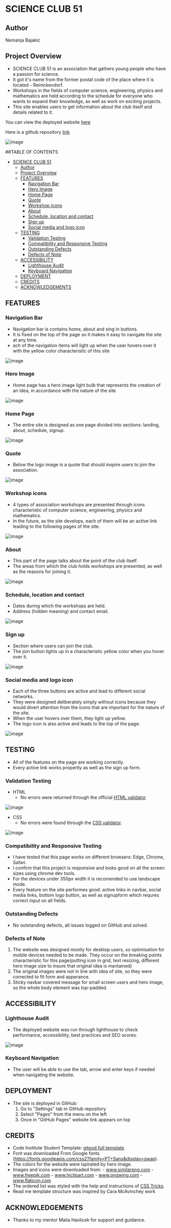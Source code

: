 # SCIENCE CLUB 51

## Author
Nemanja Bajakic 

## Project Overview
- SCIENCE CLUB 51 is an association that gathers young people who have a passion for science.
- It got it's name from the former postal code of the place where it is located - Reinickendorf.
- Workshops in the fields of computer science, engineering, physics and mathematics are held according to the schedule for everyone who wants to expand their knowledge, as well as work on exciting projects.
- This site enables users to get information about the club itself and details related to it.

You can view the deployed website [here](https://nezzo23.github.io/science-club/)

Here is a github repository [link](https://github.com/Nezzo23/science-club)

<img alt="image" src="../science-club/assets/readmeimages/responsive.jpg">

##TABLE OF CONTENTS
- [SCIENCE CLUB 51](#science-club-51)
  * [Author](#author)
  * [Project Overview](#project-overview)
  * [FEATURES](#features)
    + [Navigation Bar](#navigation-bar)
    + [Hero Image](#hero-image)
    + [Home Page](#home-page)
    + [Quote](#quote)
    + [Workshop icons](#workshop-icons)
    + [About](#about)
    + [Schedule, location and contact](#schedule--location-and-contact)
    + [Sign up](#sign-up)
    + [Social media and logo icon](#social-media-and-logo-icon)
  * [TESTING](#testing)
    + [Validation Testing](#validation-testing)
    + [Compatibility and Responsive Testing](#compatibility-and-responsive-testing)
    + [Outstanding Defects](#outstanding-defects)
    + [Defects of Note](#defects-of-note)
  * [ACCESSIBILITY](#accessibility)
    + [Lighthouse Audit](#lighthouse-audit)
    + [Keyboard Navigation](#keyboard-navigation)
  * [DEPLOYMENT](#deployment)
  * [CREDITS](#credits)
  * [ACKNOWLEDGEMENTS](#acknowledgements)


## FEATURES

### Navigation Bar
- Navigation bar is contains home, about and sing in buttons.
- It is fixed on the top of the page so it makes it easy to navigate the site at any time.
- ach of the navigation items will light up when the user hovers over it with the yellow color characteristic of this site

<img alt="image" src="../science-club/assets/readmeimages/navigation-bar.jpg">

### Hero Image
- Home page has a hero image light bulb that represents the creation of an idea, in accordance with the nature of the site

<img alt="image" src="../science-club/assets/readmeimages/hero.jpg">

### Home Page
- The entire site is designed as one page divided into sections: landing, about, schedule, signup.

<img alt="image" src="../science-club/assets/readmeimages/home.jpg">

### Quote
- Below the logo image is a quote that should inspire users to join the association.

<img alt="image" src="../science-club/assets/readmeimages/quote.jpg">

### Workshop icons
- 4 types of association workshops are presented through icons characteristic of computer science, engineering, physics and mathematics.
- In the future, as the site develops, each of them will be an active link leading to the following pages of the site.

<img alt="image" src="../science-club/assets/readmeimages/icons.jpg">

### About
- This part of the page talks about the point of the club itself. 
- The areas from which the club holds workshops are presented, as well as the reasons for joining it.

<img alt="image" src="../science-club/assets/readmeimages/about.jpg">

### Schedule, location and contact
- Dates during which the workshops are held.
- Address (hidden meaning) and contact email.

<img alt="image" src="../science-club/assets/readmeimages/schedule-contact.jpg">

### Sign up
- Section where users can join the club.
- The join button lights up in a characteristic yellow color when you hover over it.

<img alt="image" src="../science-club/assets/readmeimages/signup.jpg">

### Social media and logo icon
- Each of the three buttons are active and lead to different social networks.
- They were designed deliberately simply without icons because they would divert attention from the icons that are important for the nature of the site.
- When the user hovers over them, they light up yellow.
- The logo icon is also active and leads to the top of the page.

<img alt="image" src="../science-club/assets/readmeimages/footer.jpg">


## TESTING
- All of the features on the page are working correctly. 
- Every active link works propertly as well as the sign up form.

### Validation Testing
- HTML
   - No errors were returned through the official [HTML validator](https://validator.w3.org/nu/?doc=https%3A%2F%2Fnezzo23.github.io%2Fscience-club%2Fzzle-exchange%2F)
<img alt="image" src="../science-club/assets/readmeimages/html-validator.jpg"> 

- CSS
   - No errors were found through the [CSS validator](https://jigsaw.w3.org/css-validator/validator?uri=https%3A%2F%2Fnezzo23.github.io%2Fscience-club%2F&profile=css3svg&usermedium=all&warning=1&vextwarning=&lang=en).
<img alt="image" src="../science-club/assets/readmeimages/css-validation.jpg">

### Compatibility and Responsive Testing
- I have tested that this page works on different browsers: Edge, Chrome, Safari.
- I confirm that this project is responsive and looks good on all the screen sizes using chrome dev tools.
- For the devices under 350px width it is recomended to use landscape mode.
- Every feature on the site performes good: active links in navbar, social media links, bottom logo button, as well as 
signupform which requres correct input on all fields.

### Outstanding Defects
- No outstanding defects, all issues logged on GitHub and solved.

### Defects of Note
1. The website was designed mostly for desktop users, so optimisation for mobile devices needed to be made. They occur on the breaking points characteristic for this page(putting icon in grid, text resizing, different hero image size to insure that original idea is mantained)
2. The original images were not in line with idea of site, so they were corrected to fit form and apperance.
3. Sticky navbar covered message for small screen users and hero image, so the whole body element was top-padded. 

## ACCESSIBILITY

### Lighthouse Audit
- The deployed website was run through lighthouse to check performance, accessibility, best practices and SEO scores. 
<img alt="image" src="../science-club/assets/readmeimages/accessibility.jpg">

### Keyboard Navigation
- The user will be able to use the tab, arrow and enter keys if needed when navigating the website.

## DEPLOYMENT
- The site is deployed in GitHub:
   1. Go to "Settings" tab in GitHub repository
   2. Select "Pages" from the menu on the left
   3. Once in "GitHub Pages" website link appears on top

## CREDITS
- Code Institute Student Template: [gitpod full template](https://https://github.com/Code-Institute-Org/ci-full-template).
- Font was downloaded From Google fonts (https://fonts.googleapis.com/css2?family=PT+Sans&display=swap).
- The colors for the website were ispirated by hero image.
- Images and icons were downloaded from: 
      - www.similarpng.com
      - www.freepik.com
      - www.hiclipart.com
      - www.pngwing.com
      - www.flaticon.com
- The ordered list was styled with the help and instructions of [CSS Tricks](https://css-tricks.com/list-style-recipes/).
- Read me template structure was inspired by Cara McAvinchey work

## ACKNOWLEDGEMENTS
- Thanks to my mentor Malia Havlicek for support and guidance.